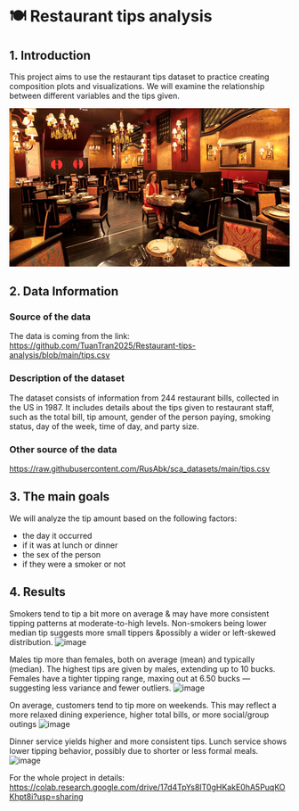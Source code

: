 # 🍽️ Restaurant tips analysis

## 1. Introduction 
This project aims to use the restaurant tips dataset to practice creating composition plots and visualizations. We will examine the relationship between different variables and the tips given.

![image](https://github.com/TuanTran2025/Restaurant-tips-analysis/blob/main/restaurant_img.jpg)

## 2. Data Information

### Source of the data
The data is coming from the link: https://github.com/TuanTran2025/Restaurant-tips-analysis/blob/main/tips.csv

### Description of the dataset
The dataset consists of information from 244 restaurant bills, collected in the US in 1987.
It includes details about the tips given to restaurant staff, such as the total bill, tip amount, gender of the person paying, smoking status, day of the week, time of day, and party size.

### Other source of the data
https://raw.githubusercontent.com/RusAbk/sca_datasets/main/tips.csv

## 3. The main goals
We will analyze the tip amount based on the following factors:
* the day it occurred
* if it was at lunch or dinner
* the sex of the person
* if they were a smoker or not

## 4. Results
Smokers tend to tip a bit more on average & may have more consistent tipping patterns at moderate-to-high levels.
Non-smokers being lower median tip suggests more small tippers &possibly a wider or left-skewed distribution.
![image](https://github.com/user-attachments/assets/f8b02fd2-efca-4caa-804f-bdc262158792)

Males tip more than females, both on average (mean) and typically (median). The highest tips are given by males, extending up to 10 bucks.
Females have a tighter tipping range, maxing out at 6.50 bucks — suggesting less variance and fewer outliers.
![image](https://github.com/user-attachments/assets/a6308167-3728-41a3-88fb-44a273953ec8)

On average, customers tend to tip more on weekends. This may reflect a more relaxed dining experience, higher total bills, or more social/group outings
![image](https://github.com/user-attachments/assets/58c62e06-78fe-4755-a918-7b36479b9752)


Dinner service yields higher and more consistent tips.
Lunch service shows lower tipping behavior, possibly due to shorter or less formal meals.
![image](https://github.com/user-attachments/assets/adb1cf6a-0122-4d65-b762-942204a1c8b8)

For the whole project in details:
https://colab.research.google.com/drive/17d4TpYs8IT0gHKakE0hA5PuqKOKhpt8i?usp=sharing
